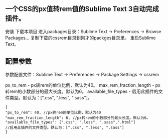 一个CSS的px值转rem值的Sublime Text 3自动完成插件。
---
安装
下载本项目
进入packages目录：Sublime Text -> Preferences -> Browse Packages...
复制下载的cssrem目录到刚才的packges目录里。
重启Sublime Text。


配置参数
------
参数配置文件：Sublime Text -> Preferences -> Package Settings -> cssrem

px_to_rem - px转rem的单位比例，默认为40。
max_rem_fraction_length - px转rem的小数部分的最大长度。默认为6。
available_file_types - 启用此插件的文件类型。默认为：[".css", ".less", ".sass"]。

~~~
{
"px_to_rem": 40, //px转rem的单位比例，默认为40
"max_rem_fraction_length": 6, //px转rem的小数部分的最大长度。默认为6。
"available_file_types": [".css", ".less", ".sass",".html"]
//启用此插件的文件类型。默认为：[".css", ".less", ".sass"]
}
~~~
